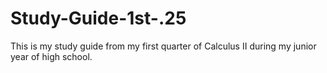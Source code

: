 # Study-Guide-1st-.25

This is my study guide from my first quarter of Calculus II during my junior year of high school.

